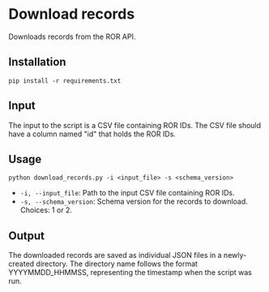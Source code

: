 # Download records

Downloads records from the ROR API.

## Installation

```
pip install -r requirements.txt
```

## Input

The input to the script is a CSV file containing ROR IDs. The CSV file should have a column named "id" that holds the ROR IDs.


## Usage

```
python download_records.py -i <input_file> -s <schema_version>
```

- `-i, --input_file`: Path to the input CSV file containing ROR IDs.
- `-s, --schema_version`: Schema version for the records to download. Choices: 1 or 2.

## Output

The downloaded records are saved as individual JSON files in a newly-created directory. The directory name follows the format YYYYMMDD_HHMMSS, representing the timestamp when the script was run.


